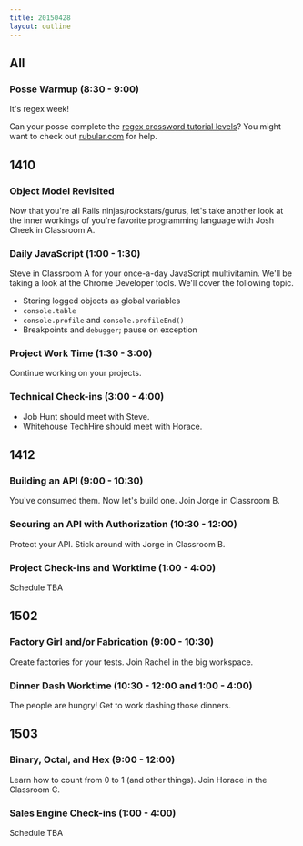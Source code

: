 ```yaml
---
title: 20150428
layout: outline
---
```


## All

### Posse Warmup (8:30 - 9:00)

It's regex week!

Can your posse complete the [regex crossword tutorial levels](http://regexcrossword.com/challenges/tutorial/puzzles/1)? You might want to check out [rubular.com](http://rubular.com/) for help.

## 1410

### Object Model Revisited

Now that you're all Rails ninjas/rockstars/gurus, let's take another look at the inner workings of you're favorite programming language with Josh Cheek in Classroom A.

### Daily JavaScript (1:00 - 1:30)

Steve in Classroom A for your once-a-day JavaScript multivitamin. We'll be taking a look at the Chrome Developer tools. We'll cover the following topic.

* Storing logged objects as global variables
* `console.table`
* `console.profile` and `console.profileEnd()`
* Breakpoints and `debugger`; pause on exception

### Project Work Time (1:30 - 3:00)

Continue working on your projects.

### Technical Check-ins (3:00 - 4:00)

* Job Hunt should meet with Steve.
* Whitehouse TechHire should meet with Horace.

## 1412

### Building an API (9:00 - 10:30)

You've consumed them. Now let's build one. Join Jorge in Classroom B.

### Securing an API with Authorization (10:30 - 12:00)

Protect your API. Stick around with Jorge in Classroom B.

### Project Check-ins and Worktime (1:00 - 4:00)

Schedule TBA

## 1502

### Factory Girl and/or Fabrication (9:00 - 10:30)

Create factories for your tests. Join Rachel in the big workspace.

### Dinner Dash Worktime (10:30 - 12:00 and 1:00 - 4:00)

The people are hungry! Get to work dashing those dinners.

## 1503

### Binary, Octal, and Hex (9:00 - 12:00)

Learn how to count from 0 to 1 (and other things). Join Horace in the Classroom C.

### Sales Engine Check-ins (1:00 - 4:00)

Schedule TBA
